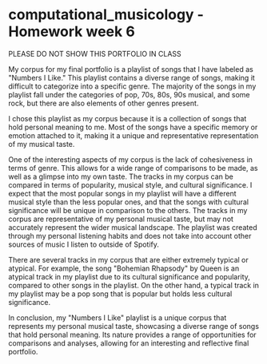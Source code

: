 # computational_musicology - Homework week 6

PLEASE DO NOT SHOW THIS PORTFOLIO IN CLASS

My corpus for my final portfolio is a playlist of songs that I have labeled as "Numbers I Like." This playlist contains a diverse range of songs, making it difficult to categorize into a specific genre. The majority of the songs in my playlist fall under the categories of pop, 70s, 80s, 90s musical, and some rock, but there are also elements of other genres present.

I chose this playlist as my corpus because it is a collection of songs that hold personal meaning to me. Most of the songs have a specific memory or emotion attached to it, making it a unique and representative representation of my musical taste. 

One of the interesting aspects of my corpus is the lack of cohesiveness in terms of genre. This allows for a wide range of comparisons to be made, as well as a glimpse into my own  taste. The tracks in my corpus can be compared in terms of popularity, musical style, and cultural significance. I expect that the most popular songs in my playlist will have a different musical style than the less popular ones, and that the songs with cultural significance will be unique in comparison to the others.
The tracks in my corpus are representative of my personal musical taste, but may not accurately represent the wider musical landscape. The playlist was created through my personal listening habits and does not take into account other sources of music I listen to outside of Spotify.

There are several tracks in my corpus that are either extremely typical or atypical. For example, the song "Bohemian Rhapsody" by Queen is an atypical track in my playlist due to its cultural significance and popularity, compared to other songs in the playlist. On the other hand, a typical track in my playlist may be a pop song that is popular but holds less cultural significance.

In conclusion, my "Numbers I Like" playlist is a unique corpus that represents my personal musical taste, showcasing a diverse range of songs that hold personal meaning. Its nature provides a range of opportunities for comparisons and analyses, allowing for an interesting and reflective final portfolio.
